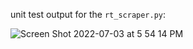 unit test output for the `rt_scraper.py`:

![Screen Shot 2022-07-03 at 5 54 14 PM](https://user-images.githubusercontent.com/70767722/177058474-7191a80a-3d18-422d-a928-83c1eb47dd45.png)
